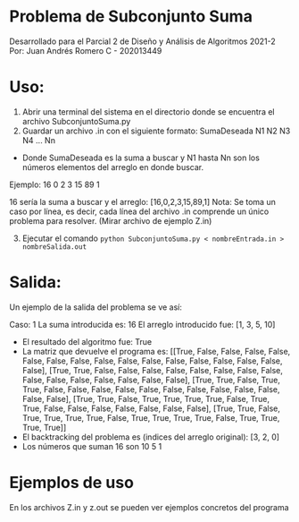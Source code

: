 # Problema de Subconjunto Suma
Desarrollado para el Parcial 2 de Diseño y Análisis de Algoritmos 2021-2
Por: Juan Andrés Romero C - 202013449

# Uso: 
1. Abrir una terminal del sistema en el directorio donde se encuentra el archivo SubconjuntoSuma.py
2. Guardar un archivo .in con el siguiente formato:
SumaDeseada N1 N2 N3 N4 ... Nn

- Donde SumaDeseada es la suma a buscar y N1 hasta Nn son los números elementos del arreglo en donde buscar. 

Ejemplo: 
16 0 2 3 15 89 1

16 sería la suma a buscar y el arreglo: [16,0,2,3,15,89,1]
Nota: Se toma un caso por línea, es decir, cada línea del archivo .in comprende un único problema para resolver. (Mirar archivo de ejemplo Z.in)

3. Ejecutar el comando `python SubconjuntoSuma.py < nombreEntrada.in > nombreSalida.out`

# Salida:
Un ejemplo de la salida del problema se ve así:

Caso: 1
La suma introducida es: 16
El arreglo introducido fue: [1, 3, 5, 10]

 * El resultado del algoritmo fue: True
 * La matriz que devuelve el programa es:
[[True, False, False, False, False, False, False, False, False, False, False, False, False, False, False, False, False], [True, True, False, False, False, False, False, False, False, False, False, False, False, False, False, False, False], [True, True, False, True, True, False, False, False, False, False, False, False, False, False, False, False, False], [True, True, False, True, True, True, True, False, True, True, False, False, False, False, False, False, False], [True, True, False, True, True, True, True, False, True, True, True, True, False, True, True, True, True]]
 * El backtracking del problema es (indices del arreglo original): [3, 2, 0]
 * Los números que suman 16 son 10 5 1 

# Ejemplos de uso
En los archivos Z.in y z.out se pueden ver ejemplos concretos del programa